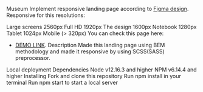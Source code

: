 Museum
Implement responsive landing page according to [Figma design](https://www.figma.com/file/cRBCqE06cDrY3s4jX7h3iY/%D0%9D%D0%90%D0%9C%D0%A3-(Edit)?node-id=0%3A1). Responsive for this resolutions:

Large screens 2560px
Full HD 1920px
The design 1600px
Notebook 1280px
Tablet 1024px
Mobile (> 320px)
You can check this page here:

 - [DEMO LINK](https://bohdanklius.github.io/Museum/).
Description
Made this landing page using BEM methodology and made it responsive by using SCSS(SASS) preprocessor.

Local deployment
Dependencies
Node v12.16.3 and higher
NPM v6.14.4 and higher
Installing
Fork and clone this repository
Run npm install in your terminal
Run npm start to start a local server
